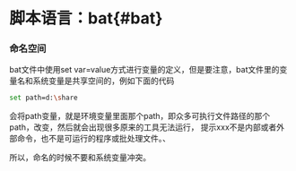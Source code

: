 脚本语言：bat{#bat}
=================

### 命名空间
bat文件中使用set var=value方式进行变量的定义，但是要注意，bat文件里的变量名和系统变量是共享空间的，例如下面的代码

```bash
set path=d:\share
```
会将path变量，就是环境变量里面那个path，即众多可执行文件路径的那个path，改变，然后就会出现很多原来的工具无法运行，
提示xxx不是内部或者外部命令，也不是可运行的程序或批处理文件。、

所以，命名的时候不要和系统变量冲突。

